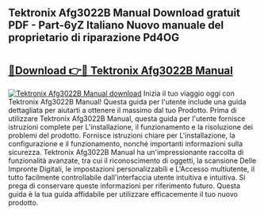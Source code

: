 ## Tektronix Afg3022B Manual Download gratuit PDF - Part-6yZ Italiano Nuovo manuale del proprietario di riparazione Pd4OG

# <h2><a href="http://dffrqni.blite.top/?on=Tektronix+Afg3022B+Manual">🔗Download 👉🔴 Tektronix Afg3022B Manual</a></h2>

[![Tektronix Afg3022B Manual download](https://i.imgur.com/lujVjoI.png)](http://dffrqni.blite.top/?on=Tektronix+Afg3022B+Manual)
Inizia il tuo viaggio oggi con Tektronix Afg3022B Manual! Questa guida per l'utente include una guida dettagliata per aiutarti a ottenere il massimo dal tuo Prodotto. Prima di utilizzare Tektronix Afg3022B Manual, questa guida per l'utente fornisce istruzioni complete per L'installazione, il funzionamento e la risoluzione dei problemi del prodotto. Fornisce istruzioni chiare per L'installazione, la configurazione e il funzionamento, nonché importanti informazioni sulla sicurezza. Tektronix Afg3022B Manual ha un'impressionante raccolta di funzionalità avanzate, tra cui il riconoscimento di oggetti, la scansione Delle Impronte Digitali, le impostazioni personalizzabili e L'Accesso multiutente, il tutto facilmente controllabile dall'interfaccia utente intuitiva e intuitiva. Si prega di conservare queste informazioni per riferimento futuro. Questa guida è la tua guida affidabile per utilizzare efficacemente il tuo nuovo prodotto.
